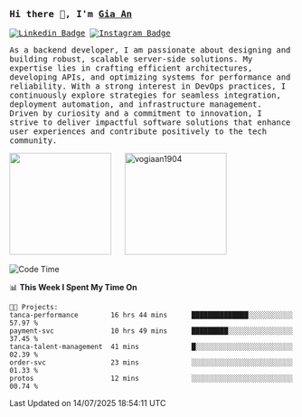 ### <samp>Hi there 👋, I'm <a href="https://www.linkedin.com/in/vogiaan1904/" target="_blank">Gia An</a></samp>

<samp> [![Linkedin Badge](https://img.shields.io/badge/-LinkedIn-0e76a8?style=flat-square&logo=Linkedin&logoColor=white)](https://linkedin.com/in/vogiaan1904)
[![Instagram Badge](https://img.shields.io/badge/-Instagram-e4405f?style=flat-square&logo=Instagram&logoColor=white)](https://instagram.com/_.ja.ann_/) </samp> 

<samp>As a backend developer, I am passionate about designing and building robust, scalable server-side solutions. My expertise lies in crafting efficient architectures, developing APIs, and optimizing systems for performance and reliability. With a strong interest in DevOps practices, I continuously explore strategies for seamless integration, deployment automation, and infrastructure management. Driven by curiosity and a commitment to innovation, I strive to deliver impactful software solutions that enhance user experiences and contribute positively to the tech community.</samp>



<div>
  <img height="180em" src="https://github-readme-stats.vercel.app/api/top-langs/?username=vogiaan1904&show_icons=true&hide_border=true&layout=compact&langs_count=10&theme=transparent&include_orgs=true"/>
  &nbsp;&nbsp;&nbsp;&nbsp;
  <img height="180em" src="https://github-readme-stats.vercel.app/api?username=vogiaan1904&show_icons=true&hide_border=true&&count_private=true&include_all_commits=true&theme=transparent&locale=en" alt="vogiaan1904" />
</div>






<!--START_SECTION:waka-->
![Code Time](http://img.shields.io/badge/Code%20Time-1%2C179%20hrs%2047%20mins-blue)

📊 **This Week I Spent My Time On** 

```text
🐱‍💻 Projects: 
tanca-performance        16 hrs 44 mins      ██████████████░░░░░░░░░░░   57.97 % 
payment-svc              10 hrs 49 mins      █████████░░░░░░░░░░░░░░░░   37.45 % 
tanca-talent-management  41 mins             █░░░░░░░░░░░░░░░░░░░░░░░░   02.39 % 
order-svc                23 mins             ░░░░░░░░░░░░░░░░░░░░░░░░░   01.33 % 
protos                   12 mins             ░░░░░░░░░░░░░░░░░░░░░░░░░   00.74 % 
```


 Last Updated on 14/07/2025 18:54:11 UTC
<!--END_SECTION:waka-->
